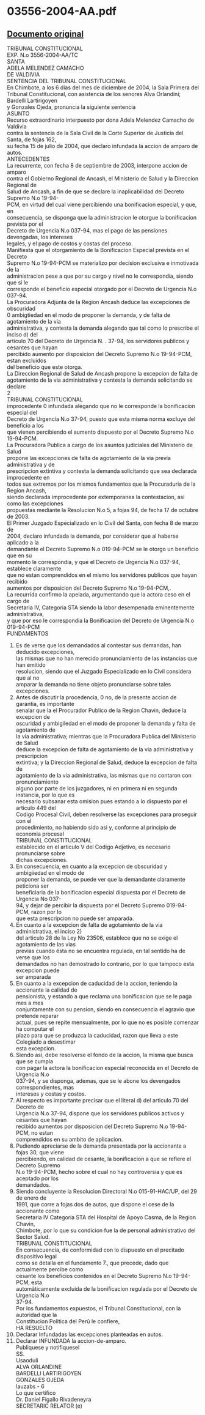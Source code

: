 
03556-2004-AA.pdf
=================
  
[Documento original](https://tc.gob.pe/jurisprudencia/2005/03556-2004-AA.pdf)  
---  
TRIBUNAL CONSTITUCIONAL  
EXP. N.o 3556-2004-AA/TC  
SANTA  
ADELA MELENDEZ CAMACHO  
DE VALDIVIA  
SENTENCIA DEL TRIBUNAL CONSTITUCIONAL  
En Chimbote, a los 6 dias del mes de diciembre de 2004, la Sala Primera del  
Tribunal Constitucional, con asistencia de los senores Alva Orlandini; Bardelli Lartirigoyen  
y Gonzales Ojeda, pronuncia la siguiente sentencia  
ASUNTO  
Recurso extraordinario interpuesto por dona Adela Melendez Camacho de Valdivia  
contra la sentencia de la Sala Civil de la Corte Superior de Justicia del Santa, de fojas 162,  
su fecha 15 de julio de 2004, que declaro infundada la accion de amparo de autos.  
ANTECEDENTES  
La recurrente, con fecha 8 de septiembre de 2003, interpone accion de amparo  
contra el Gobierno Regional de Ancash, el Ministerio de Salud y la Direccion Regional de  
Salud de Ancash, a fin de que se declare la inaplicabilidad del Decreto Supremo N.o 19-94-  
PCM, en virtud del cual viene percibiendo una bonificacion especial, y que, en  
consecuencia, se disponga que la administracion le otorgue la bonificacion prevista por el  
Decreto de Urgencia N.o 037-94, mas el pago de las pensiones devengadas, los intereses  
legales, y el pago de costos y costas del proceso.  
Manifiesta que el otorgamiento de la Bonificacion Especial prevista en el Decreto  
Supremo N.o 19-94-PCM se materializo por decision exclusiva e inmotivada de la  
administracion pese a que por su cargo y nivel no le correspondia, siendo que si le  
corresponde el beneficio especial otorgado por el Decreto de Urgencia N.o 037-94.  
La Procuradora Adjunta de la Region Ancash deduce las excepciones de obscuridad  
0 ambigtiedad en el modo de proponer la demanda, y de falta de agotamiento de la via  
administrativa, y contesta la demanda alegando que tal como lo prescribe el inciso d) del  
articulo 70 del Decreto de Urgencia N. . 37-94, los servidores publicos y cesantes que hayan  
percibido aumento por disposicion del Decreto Supremo N.o 19-94-PCM, estan excluidos  
del beneficio que este otorga.  
La Direccion Regional de Salud de Ancash propone la excepcion de falta de  
agotamiento de la via administrativa y contesta la demanda solicitando se declare  
2  
TRIBUNAL CONSTITUCIONAL  
improcedente 0 infundada alegando que no le corresponde la bonificacion especial del  
Decreto de Urgencia N.o 37-94, puesto que esta misma norma excluye del beneficio a los  
que vienen percibiendo el aumento dispuesto por el Decreto Supremo N.o 19-94-PCM.  
La Procuradora Publica a cargo de los asuntos judiciales del Ministerio de Salud  
propone las excepciones de falta de agotamiento de la via previa administrativa y de  
prescripcion extintiva y contesta la demanda solicitando que sea declarada improcedente en  
todos sus extremos por los mismos fundamentos que la Procuraduria de la Region Ancash,  
siendo declarada improcedente por extemporanea la contestacion, asi como las excepciones  
propuestas mediante la Resolucion N.o 5, a fojas 94, de fecha 17 de octubre de 2003.  
El Primer Juzgado Especializado en lo Civil del Santa, con fecha 8 de marzo de  
2004, declaro infundada la demanda, por considerar que al haberse aplicado a la  
demandante el Decreto Supremo N.o 019-94-PCM se le otorgo un beneficio que en su  
momento le correspondia, y que el Decreto de Urgencia N.o 037-94, establece claramente  
que no estan comprendidos en el mismo los servidores publicos que hayan recibido  
aumentos por disposicion del Decreto Supremo N.o 19-94-PCM,.  
La recurrida confirmo la apelada, argumentando que la actora ceso en el cargo de  
Secretaria IV, Categoria STA siendo la labor desempenada eminentemente administrativa,  
y que por eso le correspondia la Bonificacion del Decreto de Urgencia N.o 019-94-PCM  
FUNDAMENTOS  
1. Es de verse que los demandados al contestar sus demandas, han deducido excepciones,  
las mismas que no han merecido pronunciamiento de las instancias que han emitido  
resolucion, siendo que el Juzgado Especializado en lo Civil considera que al no  
amparar la demanda no tiene objeto pronunciarse sobre tales excepciones.  
2. Antes de discutir la procedencia, 0 no, de la presente accion de garantia, es importante  
senalar que la el Procurador Publico de la Region Chavin, deduce la excepcion de  
oscuridad y ambigiledad en el modo de proponer la demanda y falta de agotamiento de  
la via administrativa; mientras que la Procuradora Publica del Ministerio de Salud  
deduce la excepcion de falta de agotamiento de la via administrativa y prescripcion  
extintiva; y la Direccion Regional de Salud, deduce la excepcion de falta de  
agotamiento de la via administrativa, las mismas que no contaron con pronunciamiento  
alguno por parte de los juzgadores, ni en primera ni en segunda instancia, por lo que es  
necesario subsanar esta omision pues estando a lo dispuesto por el articulo 449 del  
Codigo Procesal Civil, deben resolverse las excepciones para proseguir con el  
procedimiento, no habiendo sido asi y, conforme al principio de economia procesal  
TRIBUNAL CONSTITUCIONAL  
establecido en el articulo V del Codigo Adjetivo, es necesario pronunciarse sobre  
dichas excepciones.  
3. En consecuencia, en cuanto a la excepcion de obscuridad y ambigiiedad en el modo de  
proponer la demanda, se puede ver que la demandante claramente peticiona ser  
beneficiaria de la bonificacion especial dispuesta por el Decreto de Urgencia No 037-  
94, y dejar de percibir la dispuesta por el Decreto Supremo 019-94-PCM, razon por lo  
que esta prescripcion no puede ser amparada.  
4. En cuanto a la excepcion de falta de agotamiento de la via administrativa, el inciso 2)  
del articulo 28 de la Ley No 23506, establece que no se exige el agotamiento de las vias  
previas cuando ésta no se encuentra regulada, en tal sentido ha de verse que los  
demandados no han demostrado lo contrario, por lo que tampoco esta excepcion puede  
ser amparada  
5. En cuanto a la excepcion de caducidad de la accion, teniendo la accionante la calidad de  
pensionista, y estando a que reclama una bonificacion que se le paga mes a mes  
conjuntamente con su pension, siendo en consecuencia el agravio que pretende reparar  
actual, pues se repite mensualmente, por lo que no es posible comenzar ha computar el  
plazo para que se produzca la caducidad, razon que lleva a este Colegiado a desestimar  
esta excepcion.  
6. Siendo asi, debe resolverse el fondo de la accion, la misma que busca que se cumpla  
con pagar la actora la bonificacion especial reconocida en el Decreto de Urgencia N.o  
037-94, y se disponga, ademas, que se le abone los devengados correspondientes, mas  
intereses y costas y costos.  
7. Al respecto es importante precisar que el literal d) del articulo 70 del Decreto de  
Urgencia N.o 37-94, dispone que los servidores publicos activos y cesantes que hayan  
recibido aumentos por disposicion del Decreto Supremo N.o 19-94-PCM, no estan  
comprendidos en su ambito de aplicacion.  
8. Pudiendo apreciarse de la demanda presentada por la accionante a fojas 30, que viene  
percibiendo, en calidad de cesante, la bonificacion a que se refiere el Decreto Supremo  
N.o 19-94-PCM, hecho sobre el cual no hay controversia y que es aceptado por los  
demandados.  
9. Siendo concluyente la Resolucion Directoral N.o 015-91-HAC/UP, del 29 de enero de  
1991, que corre a fojas dos de autos, que dispone el cese de la accionante como  
Secretaria IV Categoria STA del Hospital de Apoyo Casma, de la Region Chavin,  
Chimbote, por lo que su condicion fue la de personal administrativo del Sector Salud.  
TRIBUNAL CONSTITUCIONAL  
En consecuencia, de conformidad con lo dispuesto en el precitado dispositivo legal  
como se detalla en el fundamento 7., que precede, dado que actualmente percibe como  
cesante los beneficios contenidos en el Decreto Supremo N.o 19-94-PCM, esta  
automâticamente excluida de la bonificacion regulada por el Decreto de Urgencia N.o  
37-94.  
Por los fundamentos expuestos, el Tribunal Constitucional, con la autoridad que la  
Constitucion Politica del Perû le confiere,  
HA RESUELTO  
1. Declarar Infundadas las excepciones planteadas en autos.  
2. Declarar INFUNDADA la accion-de-amparo.  
Publiquese y notifiquesel  
SS.  
Usaoduli  
ALVA ORLANDINE  
BARDELLI LARTIRIGOYEN  
GONZALES OJEDA  
lauzabs - 6  
Lo que certifico  
Dr. Daniel Figallo Rivadeneyra  
SECRETARIC RELATOR (e)